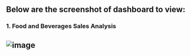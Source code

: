 ## Below are the screenshot of dashboard to view:

### 1. Food and Beverages Sales Analysis

![image](https://github.com/user-attachments/assets/d0bcf786-3f83-4b67-b84a-a692ac5b1a92)
----------------------------------------------
